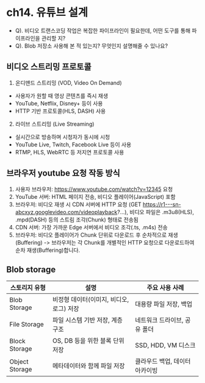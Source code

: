 # ch14. 유튜브 설계

- Q). 비디오 트랜스코딩 작업은 복잡한 파이프라인이 필요한데, 어떤 도구를 통해 파이프라인을 관리할 지?
- Q). Blob 저장소 사용해 본 적 있는지? 무엇인지 설명해줄 수 있나요?

## 비디오 스트리밍 프로토콜
1) 온디맨드 스트리밍 (VOD, Video On Demand)
- 사용자가 원할 때 영상 콘텐츠를 즉시 재생
- YouTube, Netflix, Disney+ 등이 사용
- HTTP 기반 프로토콜(HLS, DASH) 사용
2) 라이브 스트리밍 (Live Streaming)
- 실시간으로 방송하며 시청자가 동시에 시청
- YouTube Live, Twitch, Facebook Live 등이 사용
- RTMP, HLS, WebRTC 등 저지연 프로토콜 사용

## 브라우저 youtube 요청 작동 방식
1. 사용자 브라우저: https://www.youtube.com/watch?v=12345 요청
2. YouTube 서버: HTML 페이지 전송, 비디오 플레이어(JavaScript) 포함
3. 브라우저: 비디오 재생 시 CDN 서버에 HTTP 요청 (GET https://r1---sn-abcxyz.googlevideo.com/videoplayback?...), 비디오 파일은 .m3u8(HLS), .mpd(DASH) 등의 스트림 조각(Chunk) 형태로 전송됨
4. CDN 서버: 가장 가까운 Edge 서버에서 비디오 조각(.ts, .m4s) 전송
5. 브라우저: 비디오 플레이어가 Chunk 단위로 다운로드 후 순차적으로 재생(Buffering)
-> 브라우저는 각 Chunk를 개별적인 HTTP 요청으로 다운로드하여 순차 재생(Buffering)합니다.

## Blob storage
| **스토리지 유형** | **설명** | **주요 사용 사례** |
|------------------|---------|-------------------|
| Blob Storage | 비정형 데이터(이미지, 비디오, 로그) 저장 | 대용량 파일 저장, 백업 |
| File Storage | 파일 시스템 기반 저장, 계층 구조 | 네트워크 드라이브, 공유 폴더 |
| Block Storage | OS, DB 등을 위한 블록 단위 저장 | SSD, HDD, VM 디스크 |
| Object Storage | 메타데이터와 함께 파일 저장 | 클라우드 백업, 데이터 아카이빙 |

